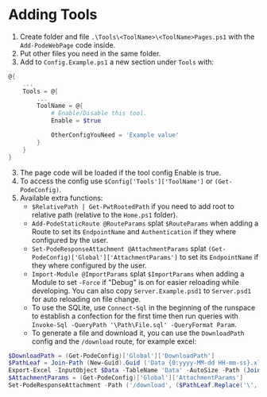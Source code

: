# Adding Tools
1. Create folder and file `.\Tools\<ToolName>\<ToolName>Pages.ps1` with the `Add-PodeWebPage` code inside.
2. Put other files you need in the same folder.
3. Add to `Config.Example.ps1` a new section under `Tools` with:
``` powershell
@{
    ...
    Tools = @{
        ...
        ToolName = @{
            # Enable/Disable this tool.
            Enable = $true

            OtherConfigYouNeed = 'Example value'
        }
    }
}
```
3. The page code will be loaded if the tool config Enable is true.
4. To access the config use `$Config['Tools']['ToolName']` or `(Get-PodeConfig)`.
5. Available extra functions:
   * `$RelativePath | Get-PwtRootedPath` if you need to add root to relative path (relative to the `Home.ps1` folder).
   * `Add-PodeStaticRoute @RouteParams` splat `$RouteParams` when adding a Route to set its `EndpointName` and `Authentication` if they where configured by the user.
   * `Set-PodeResponseAttachment @AttachmentParams` splat `(Get-PodeConfig)['Global']['AttachmentParams']` to set its `EndpointName` if they where configured by the user.
   * `Import-Module @ImportParams` splat `$ImportParams` when adding a Module to set `-Force` if "Debug" is on for easier reloading while developing. You can also copy `Server.Example.psd1` to `Server.psd1` for auto reloading on file change.
   * To use the SQLite, use `Connect-Sql` in the beginning of the runspace to establish a confection for the first time then run queries with `Invoke-Sql -QueryPath '\Path\File.sql' -QueryFormat Param`.
   * To generate a file and download it, you can use the `DownloadPath` config and the `/download` route, for example excel:
``` powershell
$DownloadPath = (Get-PodeConfig)['Global']['DownloadPath']
$PathLeaf = Join-Path (New-Guid).Guid ('Data {0:yyyy-MM-dd HH-mm-ss}.xlsx' -f (Get-Date))
Export-Excel -InputObject $Data -TableName 'Data' -AutoSize -Path (Join-Path $DownloadPath $PathLeaf)
$AttachmentParams = (Get-PodeConfig)['Global']['AttachmentParams']
Set-PodeResponseAttachment -Path ('/download', ($PathLeaf.Replace('\', '/')) -join '/') @AttachmentParams
```